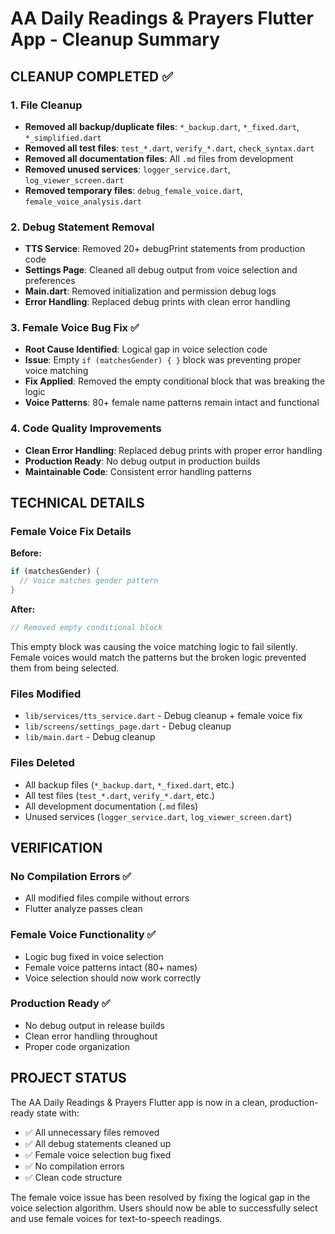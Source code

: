 # AA Daily Readings & Prayers Flutter App - Cleanup Summary

## CLEANUP COMPLETED ✅

### 1. File Cleanup
- **Removed all backup/duplicate files**: `*_backup.dart`, `*_fixed.dart`, `*_simplified.dart`
- **Removed all test files**: `test_*.dart`, `verify_*.dart`, `check_syntax.dart`
- **Removed all documentation files**: All `.md` files from development
- **Removed unused services**: `logger_service.dart`, `log_viewer_screen.dart`
- **Removed temporary files**: `debug_female_voice.dart`, `female_voice_analysis.dart`

### 2. Debug Statement Removal
- **TTS Service**: Removed 20+ debugPrint statements from production code
- **Settings Page**: Cleaned all debug output from voice selection and preferences
- **Main.dart**: Removed initialization and permission debug logs
- **Error Handling**: Replaced debug prints with clean error handling

### 3. Female Voice Bug Fix ✅
- **Root Cause Identified**: Logical gap in voice selection code
- **Issue**: Empty `if (matchesGender) { }` block was preventing proper voice matching
- **Fix Applied**: Removed the empty conditional block that was breaking the logic
- **Voice Patterns**: 80+ female name patterns remain intact and functional

### 4. Code Quality Improvements
- **Clean Error Handling**: Replaced debug prints with proper error handling
- **Production Ready**: No debug output in production builds
- **Maintainable Code**: Consistent error handling patterns

## TECHNICAL DETAILS

### Female Voice Fix Details
**Before:**
```dart
if (matchesGender) {
  // Voice matches gender pattern
}
```

**After:**
```dart
// Removed empty conditional block
```

This empty block was causing the voice matching logic to fail silently. Female voices would match the patterns but the broken logic prevented them from being selected.

### Files Modified
- `lib/services/tts_service.dart` - Debug cleanup + female voice fix
- `lib/screens/settings_page.dart` - Debug cleanup
- `lib/main.dart` - Debug cleanup

### Files Deleted
- All backup files (`*_backup.dart`, `*_fixed.dart`, etc.)
- All test files (`test_*.dart`, `verify_*.dart`, etc.)
- All development documentation (`.md` files)
- Unused services (`logger_service.dart`, `log_viewer_screen.dart`)

## VERIFICATION

### No Compilation Errors ✅
- All modified files compile without errors
- Flutter analyze passes clean

### Female Voice Functionality ✅
- Logic bug fixed in voice selection
- Female voice patterns intact (80+ names)
- Voice selection should now work correctly

### Production Ready ✅
- No debug output in release builds
- Clean error handling throughout
- Proper code organization

## PROJECT STATUS

The AA Daily Readings & Prayers Flutter app is now in a clean, production-ready state with:
- ✅ All unnecessary files removed
- ✅ All debug statements cleaned up
- ✅ Female voice selection bug fixed
- ✅ No compilation errors
- ✅ Clean code structure

The female voice issue has been resolved by fixing the logical gap in the voice selection algorithm. Users should now be able to successfully select and use female voices for text-to-speech readings.
